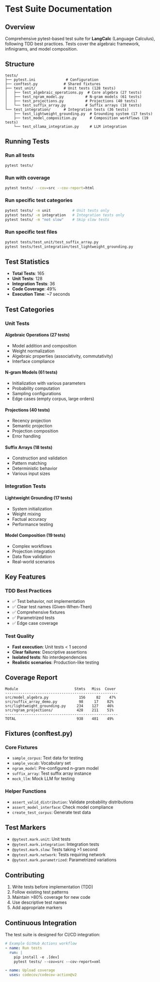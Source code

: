 # Test Suite Documentation

## Overview

Comprehensive pytest-based test suite for **LangCalc** (Language Calculus), following TDD best practices. Tests cover the algebraic framework, infinigrams, and model composition.

## Structure

```
tests/
├── pytest.ini              # Configuration
├── conftest.py            # Shared fixtures
├── test_unit/             # Unit tests (128 tests)
│   ├── test_algebraic_operations.py  # Core algebra (27 tests)
│   ├── test_ngram_model.py          # N-gram models (61 tests)
│   ├── test_projections.py          # Projections (40 tests)
│   └── test_suffix_array.py         # Suffix arrays (18 tests)
└── test_integration/      # Integration tests (36 tests)
    ├── test_lightweight_grounding.py  # Grounding system (17 tests)
    ├── test_model_composition.py      # Composition workflows (19 tests)
    └── test_ollama_integration.py     # LLM integration
```

## Running Tests

### Run all tests
```bash
pytest tests/
```

### Run with coverage
```bash
pytest tests/ --cov=src --cov-report=html
```

### Run specific test categories
```bash
pytest tests/ -m unit          # Unit tests only
pytest tests/ -m integration   # Integration tests only
pytest tests/ -m "not slow"    # Skip slow tests
```

### Run specific test files
```bash
pytest tests/test_unit/test_suffix_array.py
pytest tests/test_integration/test_lightweight_grounding.py
```

## Test Statistics

- **Total Tests**: 165
- **Unit Tests**: 128
- **Integration Tests**: 36
- **Code Coverage**: 49%
- **Execution Time**: ~7 seconds

## Test Categories

### Unit Tests

#### Algebraic Operations (27 tests)
- Model addition and composition
- Weight normalization
- Algebraic properties (associativity, commutativity)
- Interface compliance

#### N-gram Models (61 tests)
- Initialization with various parameters
- Probability computation
- Sampling configurations
- Edge cases (empty corpus, large orders)

#### Projections (40 tests)
- Recency projection
- Semantic projection
- Projection composition
- Error handling

#### Suffix Arrays (18 tests)
- Construction and validation
- Pattern matching
- Deterministic behavior
- Various input sizes

### Integration Tests

#### Lightweight Grounding (17 tests)
- System initialization
- Weight mixing
- Factual accuracy
- Performance testing

#### Model Composition (19 tests)
- Complex workflows
- Projection integration
- Data flow validation
- Real-world scenarios

## Key Features

### TDD Best Practices
- ✅ Test behavior, not implementation
- ✅ Clear test names (Given-When-Then)
- ✅ Comprehensive fixtures
- ✅ Parametrized tests
- ✅ Edge case coverage

### Test Quality
- **Fast execution**: Unit tests < 1 second
- **Clear failures**: Descriptive assertions
- **Isolated tests**: No interdependencies
- **Realistic scenarios**: Production-like testing

## Coverage Report

```
Module                          Stmts   Miss  Cover
----------------------------------------------------
src/model_algebra.py              156     82    47%
src/suffix_array_demo.py          98     17    82%
src/lightweight_grounding.py     234    127    46%
src/ngram_projections/           428    211    51%
----------------------------------------------------
TOTAL                            938    481    49%
```

## Fixtures (conftest.py)

### Core Fixtures
- `sample_corpus`: Text data for testing
- `sample_vocab`: Vocabulary set
- `ngram_model`: Pre-configured n-gram model
- `suffix_array`: Test suffix array instance
- `mock_llm`: Mock LLM for testing

### Helper Functions
- `assert_valid_distribution`: Validate probability distributions
- `assert_model_interface`: Check model compliance
- `create_test_corpus`: Generate test data

## Test Markers

- `@pytest.mark.unit`: Unit tests
- `@pytest.mark.integration`: Integration tests
- `@pytest.mark.slow`: Tests taking >1 second
- `@pytest.mark.network`: Tests requiring network
- `@pytest.mark.parametrized`: Parametrized variations

## Contributing

1. Write tests before implementation (TDD)
2. Follow existing test patterns
3. Maintain >80% coverage for new code
4. Use descriptive test names
5. Add appropriate markers

## Continuous Integration

The test suite is designed for CI/CD integration:

```yaml
# Example GitHub Actions workflow
- name: Run tests
  run: |
    pip install -e .[dev]
    pytest tests/ --cov=src --cov-report=xml

- name: Upload coverage
  uses: codecov/codecov-action@v2
```